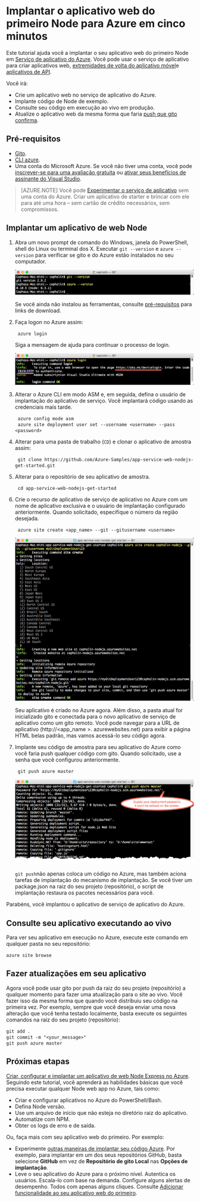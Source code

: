 <properties 
    pageTitle="Implantar o aplicativo web do Node para Azure em cinco minutos | Microsoft Azure" 
    description="Saiba como é fácil executar aplicativos web no aplicativo de serviço Implantando um aplicativo de amostra. Começar a fazer desenvolvimento real rapidamente e ver os resultados imediatamente." 
    services="app-service\web"
    documentationCenter=""
    authors="cephalin"
    manager="wpickett"
    editor=""
/>

<tags
    ms.service="app-service-web"
    ms.workload="web"
    ms.tgt_pltfrm="na"
    ms.devlang="na"
    ms.topic="hero-article"
    ms.date="10/13/2016" 
    ms.author="cephalin"
/>
    
# <a name="deploy-your-first-nodejs-web-app-to-azure-in-five-minutes"></a>Implantar o aplicativo web do primeiro Node para Azure em cinco minutos

Este tutorial ajuda você a implantar o seu aplicativo web do primeiro Node em [Serviço de aplicativo do Azure](../app-service/app-service-value-prop-what-is.md).
Você pode usar o serviço de aplicativo para criar aplicativos web, [extremidades de volta do aplicativo móvel](/documentation/learning-paths/appservice-mobileapps/)e [aplicativos de API](../app-service-api/app-service-api-apps-why-best-platform.md).

Você irá: 

- Crie um aplicativo web no serviço de aplicativo do Azure.
- Implante código de Node de exemplo.
- Consulte seu código em execução ao vivo em produção.
- Atualize o aplicativo web da mesma forma que faria [push que gito confirma](https://git-scm.com/docs/git-push).

## <a name="prerequisites"></a>Pré-requisitos

- [Gito](http://www.git-scm.com/downloads).
- [CLI azure](../xplat-cli-install.md).
- Uma conta do Microsoft Azure. Se você não tiver uma conta, você pode [inscrever-se para uma avaliação gratuita](/pricing/free-trial/?WT.mc_id=A261C142F) ou [ativar seus benefícios de assinante do Visual Studio](/pricing/member-offers/msdn-benefits-details/?WT.mc_id=A261C142F).

>[AZURE.NOTE] Você pode [Experimentar o serviço de aplicativo](http://go.microsoft.com/fwlink/?LinkId=523751) sem uma conta do Azure. Criar um aplicativo de starter e brincar com ele para até uma hora – sem cartão de crédito necessários, sem compromissos.

## <a name="deploy-a-nodejs-web-app"></a>Implantar um aplicativo de web Node

1. Abra um novo prompt de comando do Windows, janela do PowerShell, shell do Linux ou terminal dos X. Executar `git --version` e `azure --version` para verificar se gito e do Azure estão instalados no seu computador.

    ![Testar a instalação de ferramentas CLI para o aplicativo web do primeiro no Azure](./media/app-service-web-get-started/1-test-tools.png)

    Se você ainda não instalou as ferramentas, consulte [pré-requisitos](#Prerequisites) para links de download.

3. Faça logon no Azure assim:

        azure login

    Siga a mensagem de ajuda para continuar o processo de login.

    ![Faça logon no Azure para criar seu primeiro aplicativo web](./media/app-service-web-get-started/3-azure-login.png)

4. Alterar o Azure CLI em modo ASM e, em seguida, defina o usuário de implantação do aplicativo de serviço. Você implantará código usando as credenciais mais tarde.

        azure config mode asm
        azure site deployment user set --username <username> --pass <password>

1. Alterar para uma pasta de trabalho (`CD`) e clonar o aplicativo de amostra assim:

        git clone https://github.com/Azure-Samples/app-service-web-nodejs-get-started.git

2. Alterar para o repositório de seu aplicativo de amostra.

        cd app-service-web-nodejs-get-started

4. Crie o recurso de aplicativo de serviço de aplicativo no Azure com um nome de aplicativo exclusiva e o usuário de implantação configurado anteriormente. Quando solicitado, especifique o número da região desejada.

        azure site create <app_name> --git --gitusername <username>

    ![Criar o recurso Azure para seu aplicativo web do primeiro no Azure](./media/app-service-web-get-started-languages/node-site-create.png)

    Seu aplicativo é criado no Azure agora. Além disso, a pasta atual for inicializado gito e conectada para o novo aplicativo de serviço de aplicativo como um gito remoto.
    Você pode navegar para a URL de aplicativo (http://&lt;app_name >. azurewebsites.net) para exibir a página HTML belas padrão, mas vamos acessá-lo seu código agora.

4. Implante seu código de amostra para seu aplicativo do Azure como você faria push qualquer código com gito. Quando solicitado, use a senha que você configurou anteriormente.

        git push azure master

    ![Código de envio para o aplicativo web do primeiro no Azure](./media/app-service-web-get-started-languages/node-git-push.png)

    `git push`não apenas coloca um código no Azure, mas também aciona tarefas de implantação do mecanismo de implantação. 
    Se você tiver um package.json na raiz do seu projeto (repositório), o script de implantação restaura os pacotes necessários para você. 

Parabéns, você implantou o aplicativo de serviço de aplicativo do Azure.

## <a name="see-your-app-running-live"></a>Consulte seu aplicativo executando ao vivo

Para ver seu aplicativo em execução no Azure, execute este comando em qualquer pasta no seu repositório:

    azure site browse

## <a name="make-updates-to-your-app"></a>Fazer atualizações em seu aplicativo

Agora você pode usar gito por push da raiz do seu projeto (repositório) a qualquer momento para fazer uma atualização para o site ao vivo. Você fazer isso da mesma forma que quando você distribuiu seu código na primeira vez. Por exemplo, sempre que você deseja enviar uma nova alteração que você tenha testado localmente, basta execute os seguintes comandos na raiz do seu projeto (repositório):

    git add .
    git commit -m "<your_message>"
    git push azure master

## <a name="next-steps"></a>Próximas etapas

[Criar, configurar e implantar um aplicativo de web Node Express no Azure](app-service-web-nodejs-get-started.md). Seguindo este tutorial, você aprenderá as habilidades básicas que você precisa executar qualquer Node web app no Azure, tais como:

- Criar e configurar aplicativos no Azure do PowerShell/Bash.
- Defina Node versão.
- Use um arquivo de início que não esteja no diretório raiz do aplicativo.
- Automatize com NPM.
- Obter os logs de erro e de saída.

Ou, faça mais com seu aplicativo web do primeiro. Por exemplo:

- Experimente [outras maneiras de implantar seu código Azure](../app-service-web/web-sites-deploy.md). Por exemplo, para implantar em um dos seus repositórios GitHub, basta selecione **GitHub** em vez de **Repositório de gito Local** nas **Opções de implantação**.
- Leve o seu aplicativo do Azure para o próximo nível. Autentica os usuários. Escala-lo com base na demanda. Configure alguns alertas de desempenho. Todos com apenas alguns cliques. Consulte [Adicionar funcionalidade ao seu aplicativo web do primeiro](app-service-web-get-started-2.md).

